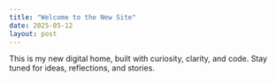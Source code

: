 ```yaml
---
title: "Welcome to the New Site"
date: 2025-05-12
layout: post
---
```


This is my new digital home, built with curiosity, clarity, and code. Stay tuned for ideas, reflections, and stories.
